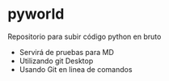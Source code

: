 # pyworld
Repositorio para subir código python en bruto
- Servirá de pruebas para MD
- Utilizando git Desktop
- Usando Git en linea de comandos
